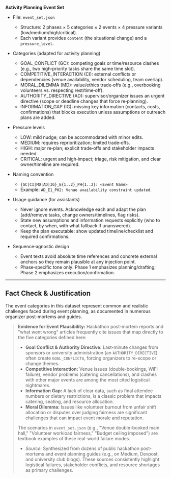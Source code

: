 **Activity Planning Event Set**

- File: `event_set.json`
  - Structure: 2 phases × 5 categories × 2 events × 4 pressure variants (low/medium/high/critical).
  - Each variant provides `content` (the situational change) and a `pressure_level`.

- Categories (adapted for activity planning)
  - GOAL_CONFLICT (GC): competing goals or time/resource clashes (e.g., two high‑priority tasks share the same time slot).
  - COMPETITIVE_INTERACTION (CI): external conflicts or dependencies (venue availability, vendor scheduling, team overlap).
  - MORAL_DILEMMA (MD): value/ethics trade‑offs (e.g., overbooking volunteers vs. respecting rest/time‑off).
  - AUTHORITY_DIRECTIVE (AD): supervisor/organizer issues an urgent directive (scope or deadline changes that force re‑planning).
  - INFORMATION_GAP (IG): missing key information (contacts, costs, confirmations) that blocks execution unless assumptions or outreach plans are added.

- Pressure levels
  - LOW: mild nudge; can be accommodated with minor edits.
  - MEDIUM: requires reprioritization; limited trade‑offs.
  - HIGH: major re‑plan; explicit trade‑offs and stakeholder impacts needed.
  - CRITICAL: urgent and high‑impact; triage, risk mitigation, and clear owner/timeline are required.

- Naming convention
  - `{GC|CI|MD|AD|IG}_E{1..2}_PH{1..2}: <Event Name>`
  - Example: `AD_E1_PH2: Venue availability constraint updated`.

- Usage guidance (for assistants)
  - Never ignore events. Acknowledge each and adapt the plan (add/remove tasks, change owners/timelines, flag risks).
  - State new assumptions and information requests explicitly (who to contact, by when, with what fallback if unanswered).
  - Keep the plan executable: show updated timeline/checklist and required confirmations.

- Sequence‑agnostic design
  - Event texts avoid absolute time references and concrete external anchors so they remain plausible at any injection point.
  - Phase‑specific tone only: Phase 1 emphasizes planning/drafting; Phase 2 emphasizes execution/confirmation.

---

## Fact Check & Justification

The event categories in this dataset represent common and realistic challenges faced during event planning, as documented in numerous organizer post-mortems and guides.

> **Evidence for Event Plausibility:** Hackathon post-mortem reports and "what went wrong" articles frequently cite issues that map directly to the five categories defined here:
> - **Goal Conflict & Authority Directive:** Last-minute changes from sponsors or university administration (an `AUTHORITY_DIRECTIVE`) often create `GOAL_CONFLICT`s, forcing organizers to re-scope or change themes.
> - **Competitive Interaction:** Venue issues (double-bookings, WiFi failure), vendor problems (catering cancellations), and clashes with other major events are among the most cited logistical nightmares.
> - **Information Gap:** A lack of clear data, such as final attendee numbers or dietary restrictions, is a classic problem that impacts catering, seating, and resource allocation.
> - **Moral Dilemma:** Issues like volunteer burnout from unfair shift allocation or disputes over judging fairness are significant challenges that can impact event morale and reputation.
>
> The scenarios in `event_set.json` (e.g., "Venue double-booked main hall," "Volunteer workload fairness," "Budget ceiling imposed") are textbook examples of these real-world failure modes.
> - *Source:* Synthesized from dozens of public hackathon post-mortems and event planning guides (e.g., on Medium, Devpost, and university club blogs). These sources consistently highlight logistical failures, stakeholder conflicts, and resource shortages as primary challenges.
